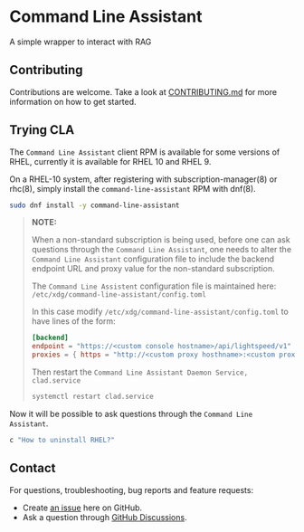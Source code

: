# Command Line Assistant

A simple wrapper to interact with RAG

## Contributing

Contributions are welcome. Take a look at [CONTRIBUTING.md](CONTRIBUTING.md) for more information on how to get started.

## Trying CLA

The `Command Line Assistant` client RPM is available for some versions of RHEL, currently it
is available for RHEL 10 and RHEL 9.

On a RHEL-10 system, after registering with subscription-manager(8) or rhc(8), simply install
the `command-line-assistant` RPM with dnf(8).

```sh
sudo dnf install -y command-line-assistant
```

> **NOTE:**
> 
> When a non-standard subscription is being used, before one can ask
> questions through the `Command Line Assistant`, one needs to alter the
> `Command Line Assistant` configuration file to include the backend
> endpoint URL and proxy value for the non-standard subscription.
> 
> The `Command Line Assistent` configuration file is maintained here:
> `/etc/xdg/command-line-assistant/config.toml`
> 
> In this case modify `/etc/xdg/command-line-assistant/config.toml` to have lines of the form:
> 
> ```toml
> [backend]
> endpoint = "https://<custom console hostname>/api/lightspeed/v1"
> proxies = { https = "http://<custom proxy hosthname>:<custom proxy port>" }
> ```
> 
> Then restart the `Command Line Assistant Daemon Service, clad.service`
> 
> ```sh
> systemctl restart clad.service
> ```

Now it will be possible to ask questions through the `Command Line Assistant`.

```sh
c "How to uninstall RHEL?"
```

## Contact

For questions, troubleshooting, bug reports and feature requests:

* Create [an issue](https://github.com/rhel-lightspeed/command-line-assistant/issues/new) here on GitHub.
* Ask a question through [GitHub Discussions](https://github.com/rhel-lightspeed/command-line-assistant/discussions).

